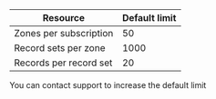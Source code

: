 
| Resource	| Default limit 
--- | ---
| Zones per subscription | 50
| Record sets per zone| 1000
| Records per record set| 20

You can contact support to increase the default limit